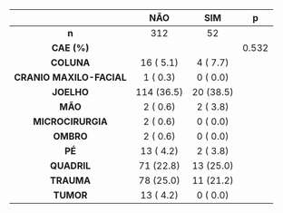 

|           &nbsp;           |    NÃO     |    SIM    |   p   |
|:--------------------------:|:----------:|:---------:|:-----:|
|           **n**            |    312     |    52     |       |
|        **CAE (%)**         |            |           | 0.532 |
|         **COLUNA**         | 16 ( 5.1)  | 4 ( 7.7)  |       |
|  **CRANIO MAXILO-FACIAL**  |  1 ( 0.3)  | 0 ( 0.0)  |       |
|         **JOELHO**         | 114 (36.5) | 20 (38.5) |       |
|          **MÃO**           |  2 ( 0.6)  | 2 ( 3.8)  |       |
|     **MICROCIRURGIA**      |  2 ( 0.6)  | 0 ( 0.0)  |       |
|         **OMBRO**          |  2 ( 0.6)  | 0 ( 0.0)  |       |
|           **PÉ**           | 13 ( 4.2)  | 2 ( 3.8)  |       |
|        **QUADRIL**         | 71 (22.8)  | 13 (25.0) |       |
|         **TRAUMA**         | 78 (25.0)  | 11 (21.2) |       |
|         **TUMOR**          | 13 ( 4.2)  | 0 ( 0.0)  |       |


